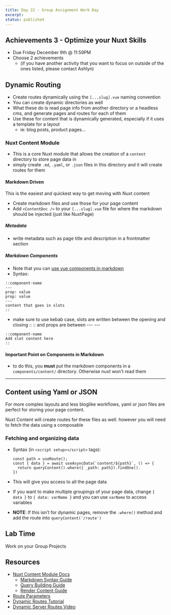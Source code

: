 ```yaml
---
title: Day 22 - Group Assignment Work Day
excerpt:
status: published
---
```


## Achievements 3 - Optimize your Nuxt Skills

- Due Friday December 9th @ 11:59PM
- Choose 2 achievements
  - (if you have another activity that you want to focus on outside of the ones listed, please contact Ashlyn)

## Dynamic Routing

- Create routes dynamically using the `[...slug].vue` naming convention
- You can create dynamic directories as well
- What these do is read page info from another directory or a headless cms, and generate pages and routes for each of them
- Use these for content that is dynamically generated, especially if it uses a template for a layout
  - ie: blog posts, product pages...

### Nuxt Content Module

- This is a core Nuxt module that allows the creation of a `content` directory to store page data in
- simply create `.md`, `.yaml`, or `.json` files in this directory and it will create routes for them

#### Markdown Driven

This is the easiest and quickest way to get moving with Nuxt content

- Create markdown files and use those for your page content
- Add `<ContentDoc />` to your `[...slug].vue` file for where the markdown should be injected (just like NuxtPage)

##### Metadata

- write metadata such as page title and description in a frontmatter section

##### Markdown Components

- Note that you can [use vue components in markdown](https://content.nuxtjs.org/guide/writing/mdc#inline-components)
- Syntax:

```
::component-name
---
prop: value
prop: value
---
content that goes in slots
::
```

- make sure to use kebab case, slots are written between the opening and closing :: :: and props are between --- ---

```
::component-name
Add slot content here
::
```

#### Important Point on Components in Markdown

- to do this, you **must** put the markdown components in a `components/content/` directory. Otherwise nuxt won't read them

---

## Content using Yaml or JSON

For more complex layouts and less bloglike workflows, yaml or json files are perfect for storing your page content.

Nuxt Content will create routes for these files as well. however you will need to fetch the data using a composable

### Fetching and organizing data

- Syntax (in `<script setup></script>` tags):

  ```
  const path = useRoute();
  const { data } = await useAsyncData(`content/${path}`, () => {
    return queryContent().where({ _path: path}).findOne().
  })
  ```

- This will give you access to all the page data
- If you want to make multiple groupings of your page data, change `{ data }` to `{ data: varName }` and you can use `varName` to access variables
- **NOTE**: If this isn't for dynamic pages, remove the `.where()` method and add the route into `queryContent('/route')`

## Lab Time

Work on your Group Projects

## Resources

- [Nuxt Content Module Docs](https://content.nuxtjs.org/)
  - [Markdown Syntax Guide](https://content.nuxtjs.org/guide/writing/markdown)
  - [Query Building Guide](https://content.nuxtjs.org/guide/displaying/querying)
  - [Render Content Guide](https://content.nuxtjs.org/guide/displaying/rendering)
- [Route Parameters](https://www.youtube.com/watch?v=QS8MwC8S4o8&list=PL4cUxeGkcC9haQlqdCQyYmL_27TesCGPC&index=4)
- [Dynamic Routes Tutorial](https://masteringnuxt.com/blog/dynamic-pages-in-nuxt-3)
- [Dynamic Server Routes Video](https://www.youtube.com/watch?v=Opa3hZaZhXo&list=PL4cUxeGkcC9haQlqdCQyYmL_27TesCGPC&index=13)
